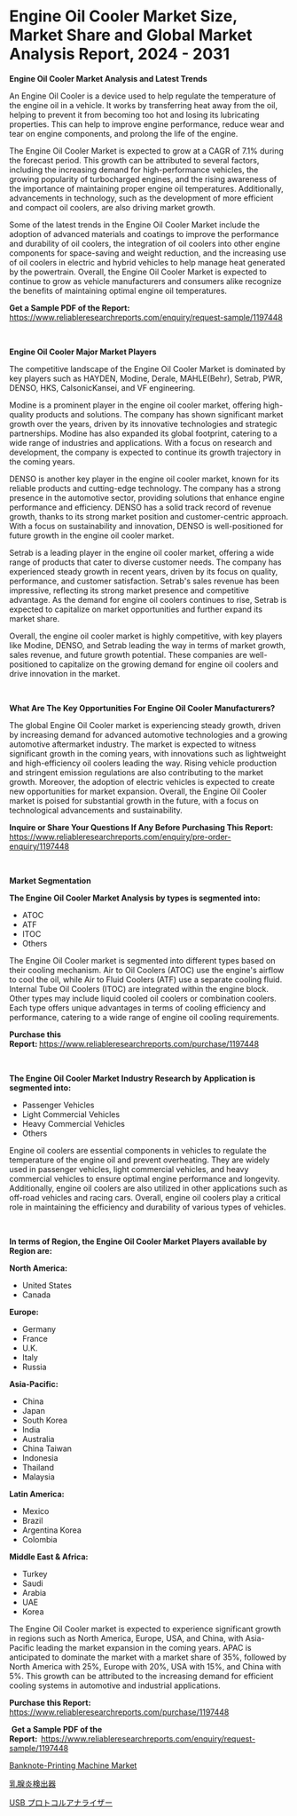 <p><h1>Engine Oil Cooler Market Size, Market Share and Global Market Analysis Report, 2024 - 2031</h1></p><p><strong>Engine Oil Cooler Market Analysis and Latest Trends</strong></p>
<p><p>An Engine Oil Cooler is a device used to help regulate the temperature of the engine oil in a vehicle. It works by transferring heat away from the oil, helping to prevent it from becoming too hot and losing its lubricating properties. This can help to improve engine performance, reduce wear and tear on engine components, and prolong the life of the engine.</p><p>The Engine Oil Cooler Market is expected to grow at a CAGR of 7.1% during the forecast period. This growth can be attributed to several factors, including the increasing demand for high-performance vehicles, the growing popularity of turbocharged engines, and the rising awareness of the importance of maintaining proper engine oil temperatures. Additionally, advancements in technology, such as the development of more efficient and compact oil coolers, are also driving market growth.</p><p>Some of the latest trends in the Engine Oil Cooler Market include the adoption of advanced materials and coatings to improve the performance and durability of oil coolers, the integration of oil coolers into other engine components for space-saving and weight reduction, and the increasing use of oil coolers in electric and hybrid vehicles to help manage heat generated by the powertrain. Overall, the Engine Oil Cooler Market is expected to continue to grow as vehicle manufacturers and consumers alike recognize the benefits of maintaining optimal engine oil temperatures.</p></p>
<p><strong>Get a Sample PDF of the Report:&nbsp;</strong> <a href="https://www.reliableresearchreports.com/enquiry/request-sample/1197448">https://www.reliableresearchreports.com/enquiry/request-sample/1197448</a></p>
<p>&nbsp;</p>
<p><strong>Engine Oil Cooler Major Market Players</strong></p>
<p><p>The competitive landscape of the Engine Oil Cooler Market is dominated by key players such as HAYDEN, Modine, Derale, MAHLE(Behr), Setrab, PWR, DENSO, HKS, CalsonicKansei, and VF engineering. </p><p>Modine is a prominent player in the engine oil cooler market, offering high-quality products and solutions. The company has shown significant market growth over the years, driven by its innovative technologies and strategic partnerships. Modine has also expanded its global footprint, catering to a wide range of industries and applications. With a focus on research and development, the company is expected to continue its growth trajectory in the coming years.</p><p>DENSO is another key player in the engine oil cooler market, known for its reliable products and cutting-edge technology. The company has a strong presence in the automotive sector, providing solutions that enhance engine performance and efficiency. DENSO has a solid track record of revenue growth, thanks to its strong market position and customer-centric approach. With a focus on sustainability and innovation, DENSO is well-positioned for future growth in the engine oil cooler market.</p><p>Setrab is a leading player in the engine oil cooler market, offering a wide range of products that cater to diverse customer needs. The company has experienced steady growth in recent years, driven by its focus on quality, performance, and customer satisfaction. Setrab's sales revenue has been impressive, reflecting its strong market presence and competitive advantage. As the demand for engine oil coolers continues to rise, Setrab is expected to capitalize on market opportunities and further expand its market share. </p><p>Overall, the engine oil cooler market is highly competitive, with key players like Modine, DENSO, and Setrab leading the way in terms of market growth, sales revenue, and future growth potential. These companies are well-positioned to capitalize on the growing demand for engine oil coolers and drive innovation in the market.</p></p>
<p>&nbsp;</p>
<p><strong>What Are The Key Opportunities For Engine Oil Cooler Manufacturers?</strong></p>
<p><p>The global Engine Oil Cooler market is experiencing steady growth, driven by increasing demand for advanced automotive technologies and a growing automotive aftermarket industry. The market is expected to witness significant growth in the coming years, with innovations such as lightweight and high-efficiency oil coolers leading the way. Rising vehicle production and stringent emission regulations are also contributing to the market growth. Moreover, the adoption of electric vehicles is expected to create new opportunities for market expansion. Overall, the Engine Oil Cooler market is poised for substantial growth in the future, with a focus on technological advancements and sustainability.</p></p>
<p><strong>Inquire or Share Your Questions If Any Before Purchasing This Report:</strong> <a href="https://www.reliableresearchreports.com/enquiry/pre-order-enquiry/1197448">https://www.reliableresearchreports.com/enquiry/pre-order-enquiry/1197448</a></p>
<p>&nbsp;</p>
<p><strong>Market Segmentation</strong></p>
<p><strong>The Engine Oil Cooler Market Analysis by types is segmented into:</strong></p>
<p><ul><li>ATOC</li><li>ATF</li><li>ITOC</li><li>Others</li></ul></p>
<p><p>The Engine Oil Cooler market is segmented into different types based on their cooling mechanism. Air to Oil Coolers (ATOC) use the engine's airflow to cool the oil, while Air to Fluid Coolers (ATF) use a separate cooling fluid. Internal Tube Oil Coolers (ITOC) are integrated within the engine block. Other types may include liquid cooled oil coolers or combination coolers. Each type offers unique advantages in terms of cooling efficiency and performance, catering to a wide range of engine oil cooling requirements.</p></p>
<p><strong>Purchase this Report:&nbsp;</strong><a href="https://www.reliableresearchreports.com/purchase/1197448">https://www.reliableresearchreports.com/purchase/1197448</a></p>
<p>&nbsp;</p>
<p><strong>The Engine Oil Cooler Market Industry Research by Application is segmented into:</strong></p>
<p><ul><li>Passenger Vehicles</li><li>Light Commercial Vehicles</li><li>Heavy Commercial Vehicles</li><li>Others</li></ul></p>
<p><p>Engine oil coolers are essential components in vehicles to regulate the temperature of the engine oil and prevent overheating. They are widely used in passenger vehicles, light commercial vehicles, and heavy commercial vehicles to ensure optimal engine performance and longevity. Additionally, engine oil coolers are also utilized in other applications such as off-road vehicles and racing cars. Overall, engine oil coolers play a critical role in maintaining the efficiency and durability of various types of vehicles.</p></p>
<p>&nbsp;</p>
<p><strong>In terms of Region, the Engine Oil Cooler Market Players available by Region are:</strong></p>
<p>
    <p> <strong> North America: </strong>
        <ul>
            <li>United States</li>
            <li>Canada</li>
        </ul>
        </p> 
    <p> <strong> Europe: </strong>
        <ul>
            <li>Germany</li>
            <li>France</li>
            <li>U.K.</li>
            <li>Italy</li>
            <li>Russia</li>
        </ul>
        </p> 
    <p> <strong> Asia-Pacific: </strong>
        <ul>
            <li>China</li>
            <li>Japan</li>
            <li>South Korea</li>
            <li>India</li>
            <li>Australia</li>
            <li>China Taiwan</li>
            <li>Indonesia</li>
            <li>Thailand</li>
            <li>Malaysia</li>
        </ul>
        </p> 
    <p> <strong> Latin America: </strong>
        <ul>
            <li>Mexico</li>
            <li>Brazil</li>
            <li>Argentina Korea</li>
            <li>Colombia</li>
        </ul>
        </p> 
    <p> <strong> Middle East & Africa: </strong>
        <ul>
            <li>Turkey</li>
            <li>Saudi</li>
            <li>Arabia</li>
            <li>UAE</li>
            <li>Korea</li>
        </ul>
    </p>
    </p>
<p><p>The Engine Oil Cooler market is expected to experience significant growth in regions such as North America, Europe, USA, and China, with Asia-Pacific leading the market expansion in the coming years. APAC is anticipated to dominate the market with a market share of 35%, followed by North America with 25%, Europe with 20%, USA with 15%, and China with 5%. This growth can be attributed to the increasing demand for efficient cooling systems in automotive and industrial applications.</p></p>
<p><strong>Purchase this Report: </strong><a href="https://www.reliableresearchreports.com/purchase/1197448">https://www.reliableresearchreports.com/purchase/1197448</a></p>
<p>&nbsp;<strong>Get a Sample PDF of the Report:&nbsp;&nbsp;</strong><a href="https://www.reliableresearchreports.com/enquiry/request-sample/1197448">https://www.reliableresearchreports.com/enquiry/request-sample/1197448</a></p>
<p><strong></strong></p>
<p><p><a href="https://view.publitas.com/reportprime-1/banknote-printing-machine-market-size-share-trends-analysis-report-by-application-regional-outlook-competitive-strategies-and-segment-forecasts-2023-2030/">Banknote-Printing Machine Market</a></p><p><a href="https://medium.com/@dx0328/%E3%83%9E%E3%82%B9%E3%83%86%E3%82%A3%E3%83%86%E3%82%A3%E3%82%B9%E6%A4%9C%E5%87%BA%E5%99%A8%E3%81%AE%E5%B8%82%E5%A0%B4%E8%A6%8F%E6%A8%A1%E3%81%A8%E5%B8%82%E5%A0%B4%E3%83%88%E3%83%AC%E3%83%B3%E3%83%89-%E5%AE%8C%E5%85%A8%E3%81%AA%E6%A5%AD%E7%95%8C%E6%A6%82%E8%A6%81-2024%E5%B9%B4%E3%81%8B%E3%82%892031%E5%B9%B4%E3%81%BE%E3%81%A7-213856942cc3">乳腺炎検出器</a></p><p><a href="https://medium.com/@darniecejuarezlvzuvvkzbus/usb%E3%83%97%E3%83%AD%E3%83%88%E3%82%B3%E3%83%AB%E3%82%A2%E3%83%8A%E3%83%A9%E3%82%A4%E3%82%B6%E3%83%BC%E5%B8%82%E5%A0%B4%E3%81%AE%E8%A6%8F%E6%A8%A1%E3%81%AF-%E4%B8%96%E7%95%8C%E5%85%A8%E4%BD%93%E3%81%AE%E7%94%A3%E6%A5%AD%E3%81%AB%E3%81%8A%E3%81%84%E3%81%A6%E6%9C%80%E9%81%A9%E3%81%AA%E3%83%9E%E3%83%BC%E3%82%B1%E3%83%86%E3%82%A3%E3%83%B3%E3%82%B0%E3%83%81%E3%83%A3%E3%83%8D%E3%83%AB%E3%82%92%E6%98%8E%E3%82%89%E3%81%8B%E3%81%AB%E3%81%99%E3%82%8B-679c67a8b280">USB プロトコルアナライザー</a></p></p>